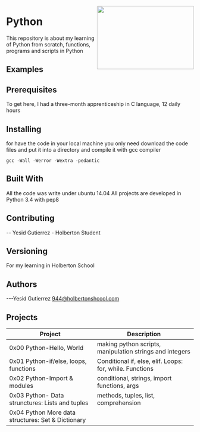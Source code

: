 <p>
<img width="260" height="170" src="https://davidjohncoleman.com/wp-djc/wp-content/uploads/2017/06/HBTN-Borderless-CMYK-Logo-Vertical-Color-Black@1200ppi-300x236.png" align="right" >
</p>





# Python
This repository is about my learning of Python from scratch, functions, programs and scripts in Python
                                                                                
## Examples                                                                     
                                                                                
## Prerequisites
To get here, I had a three-month apprenticeship  in C language, 12 daily hours

## Installing

for have the code in your local machine you only need download the code files and put it into a directory and compile it with gcc compiler 
```
gcc -Wall -Werror -Wextra -pedantic
```
## Built With

All the code was write under ubuntu 14.04
All projects are developed in Python 3.4 with pep8
## Contributing

-- Yesid Gutierrez - Holberton Student                                          

## Versioning

For my learning in Holberton School

## Authors

---Yesid Gutierrez  944@holbertonshcool.com                                    

## Projects

|           Project        |              Description                 |
| ------------------------ | ---------------------------------------- |
|0x00 Python-Hello, World  | making python scripts, manipulation strings and integers|
|0x01 Python-if/else, loops, functions  |Conditional if, else, elif. Loops: for, while. Functions |
|0x02 Python-Import & modules| conditional, strings, import functions, args|
|0x03 Python- Data strunctures: Lists and tuples| methods, tuples, list, comprehension|
|0x04 Python More data structures: Set  & Dictionary|
